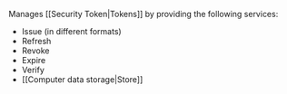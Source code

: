 Manages [[Security Token|Tokens]] by providing the following services:

- Issue (in different formats)
- Refresh
- Revoke
- Expire
- Verify
- [[Computer data storage|Store]]
